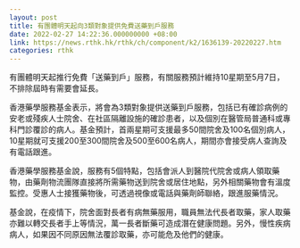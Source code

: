 ```yaml
---
layout: post
title: 有團體明天起向3類對象提供免費送藥到戶服務
date: 2022-02-27 14:22:36.000000000 +08:00
link: https://news.rthk.hk/rthk/ch/component/k2/1636139-20220227.htm
categories: rthk
---
```


有團體明天起推行免費「送藥到戶」服務，有關服務預計維持10星期至5月7日，不排除屆時有需要會延長。

香港藥學服務基金表示，將會為3類對象提供送藥到戶服務，包括已有確診病例的安老或殘疾人士院舍、在社區隔離設施的確診患者，以及個別在醫管局普通科或專科門診覆診的病人。基金預計，首兩星期可支援最多50間院舍及100名個別病人，10星期就可支援200至300間院舍及500至600名病人，期間亦會接受病人查詢及有電話跟進。

香港藥學服務基金說，服務有5個特點，包括會派人到醫院代院舍或病人領取藥物，由藥劑物流團隊直接將所需藥物送到院舍或居住地點，另外相關藥物會有溫度監控。受惠人士接獲藥物後，可透過視像或電話與藥劑師聯絡，跟進服藥情況。

基金說，在疫情下，院舍面對長者有病無藥服用，職員無法代長者取藥，家人取藥亦難以轉交長者手上等情況，萬一長者斷藥可造成潛在健康問題。另外，慢性疾病病人，如果因不同原因無法覆診取藥，亦可能危及他們的健康。
